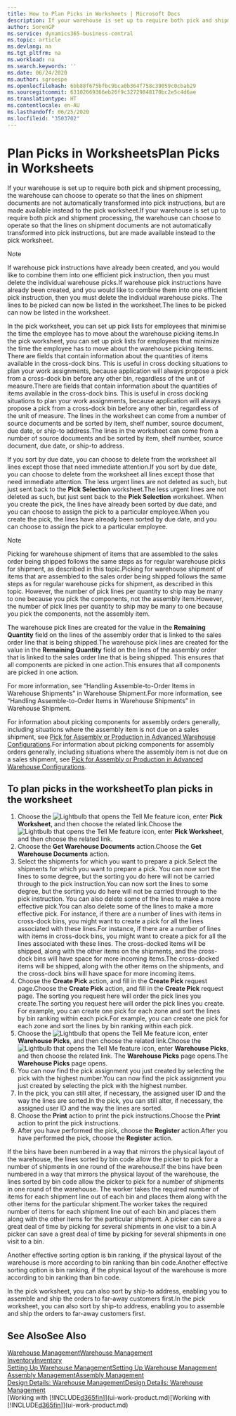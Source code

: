 ```yaml
---
title: How to Plan Picks in Worksheets | Microsoft Docs
description: If your warehouse is set up to require both pick and shipment processing, the warehouse can choose to operate so that the lines on shipment documents are not automatically transformed into pick instructions, but are made available instead to the pick worksheet.
author: SorenGP
ms.service: dynamics365-business-central
ms.topic: article
ms.devlang: na
ms.tgt_pltfrm: na
ms.workload: na
ms.search.keywords: ''
ms.date: 06/24/2020
ms.author: sgroespe
ms.openlocfilehash: 6bb88f675bfbc9bca0b364f758c39059c0cbab29
ms.sourcegitcommit: 63102669366eb26f9c32729848170bc2e5c4d6ae
ms.translationtype: HT
ms.contentlocale: en-AU
ms.lasthandoff: 06/25/2020
ms.locfileid: "3503702"
---
```

# <a name="plan-picks-in-worksheets"></a><span data-ttu-id="37d72-103">Plan Picks in Worksheets</span><span class="sxs-lookup"><span data-stu-id="37d72-103">Plan Picks in Worksheets</span></span>

<span data-ttu-id="37d72-104">If your warehouse is set up to require both pick and shipment processing, the warehouse can choose to operate so that the lines on shipment documents are not automatically transformed into pick instructions, but are made available instead to the pick worksheet.</span><span class="sxs-lookup"><span data-stu-id="37d72-104">If your warehouse is set up to require both pick and shipment processing, the warehouse can choose to operate so that the lines on shipment documents are not automatically transformed into pick instructions, but are made available instead to the pick worksheet.</span></span>  

> [!NOTE]  
> <span data-ttu-id="37d72-105">If warehouse pick instructions have already been created, and you would like to combine them into one efficient pick instruction, then you must delete the individual warehouse picks.</span><span class="sxs-lookup"><span data-stu-id="37d72-105">If warehouse pick instructions have already been created, and you would like to combine them into one efficient pick instruction, then you must delete the individual warehouse picks.</span></span> <span data-ttu-id="37d72-106">The lines to be picked can now be listed in the worksheet.</span><span class="sxs-lookup"><span data-stu-id="37d72-106">The lines to be picked can now be listed in the worksheet.</span></span>  

<span data-ttu-id="37d72-107">In the pick worksheet, you can set up pick lists for employees that minimise the time the employee has to move about the warehouse picking items.</span><span class="sxs-lookup"><span data-stu-id="37d72-107">In the pick worksheet, you can set up pick lists for employees that minimize the time the employee has to move about the warehouse picking items.</span></span> <span data-ttu-id="37d72-108">There are fields that contain information about the quantities of items available in the cross-dock bins. This is useful in cross docking situations to plan your work assignments, because application will always propose a pick from a cross-dock bin before any other bin, regardless of the unit of measure.</span><span class="sxs-lookup"><span data-stu-id="37d72-108">There are fields that contain information about the quantities of items available in the cross-dock bins. This is useful in cross docking situations to plan your work assignments, because application will always propose a pick from a cross-dock bin before any other bin, regardless of the unit of measure.</span></span> <span data-ttu-id="37d72-109">The lines in the worksheet can come from a number of source documents and be sorted by item, shelf number, source document, due date, or ship-to address.</span><span class="sxs-lookup"><span data-stu-id="37d72-109">The lines in the worksheet can come from a number of source documents and be sorted by item, shelf number, source document, due date, or ship-to address.</span></span>  

<span data-ttu-id="37d72-110">If you sort by due date, you can choose to delete from the worksheet all lines except those that need immediate attention.</span><span class="sxs-lookup"><span data-stu-id="37d72-110">If you sort by due date, you can choose to delete from the worksheet all lines except those that need immediate attention.</span></span> <span data-ttu-id="37d72-111">The less urgent lines are not deleted as such, but just sent back to the **Pick Selection** worksheet.</span><span class="sxs-lookup"><span data-stu-id="37d72-111">The less urgent lines are not deleted as such, but just sent back to the **Pick Selection** worksheet.</span></span> <span data-ttu-id="37d72-112">When you create the pick, the lines have already been sorted by due date, and you can choose to assign the pick to a particular employee.</span><span class="sxs-lookup"><span data-stu-id="37d72-112">When you create the pick, the lines have already been sorted by due date, and you can choose to assign the pick to a particular employee.</span></span>  

> [!NOTE]  
> <span data-ttu-id="37d72-113">Picking for warehouse shipment of items that are assembled to the sales order being shipped follows the same steps as for regular warehouse picks for shipment, as described in this topic.</span><span class="sxs-lookup"><span data-stu-id="37d72-113">Picking for warehouse shipment of items that are assembled to the sales order being shipped follows the same steps as for regular warehouse picks for shipment, as described in this topic.</span></span> <span data-ttu-id="37d72-114">However, the number of pick lines per quantity to ship may be many to one because you pick the components, not the assembly item.</span><span class="sxs-lookup"><span data-stu-id="37d72-114">However, the number of pick lines per quantity to ship may be many to one because you pick the components, not the assembly item.</span></span>  
>
> <span data-ttu-id="37d72-115">The warehouse pick lines are created for the value in the **Remaining Quantity** field on the lines of the assembly order that is linked to the sales order line that is being shipped.</span><span class="sxs-lookup"><span data-stu-id="37d72-115">The warehouse pick lines are created for the value in the **Remaining Quantity** field on the lines of the assembly order that is linked to the sales order line that is being shipped.</span></span> <span data-ttu-id="37d72-116">This ensures that all components are picked in one action.</span><span class="sxs-lookup"><span data-stu-id="37d72-116">This ensures that all components are picked in one action.</span></span>  
>
> <span data-ttu-id="37d72-117">For more information, see “Handling Assemble-to-Order Items in Warehouse Shipments” in Warehouse Shipment.</span><span class="sxs-lookup"><span data-stu-id="37d72-117">For more information, see “Handling Assemble-to-Order Items in Warehouse Shipments” in Warehouse Shipment.</span></span>  
>
> <span data-ttu-id="37d72-118">For information about picking components for assembly orders generally, including situations where the assembly item is not due on a sales shipment, see [Pick for Assembly or Production in Advanced Warehouse Configurations](warehouse-how-to-pick-for-internal-operations-in-advanced-warehousing.md).</span><span class="sxs-lookup"><span data-stu-id="37d72-118">For information about picking components for assembly orders generally, including situations where the assembly item is not due on a sales shipment, see [Pick for Assembly or Production in Advanced Warehouse Configurations](warehouse-how-to-pick-for-internal-operations-in-advanced-warehousing.md).</span></span>  

## <a name="to-plan-picks-in-the-worksheet"></a><span data-ttu-id="37d72-119">To plan picks in the worksheet</span><span class="sxs-lookup"><span data-stu-id="37d72-119">To plan picks in the worksheet</span></span>

1. <span data-ttu-id="37d72-120">Choose the ![Lightbulb that opens the Tell Me feature](media/ui-search/search_small.png "Tell me what you want to do") icon, enter **Pick Worksheet**, and then choose the related link.</span><span class="sxs-lookup"><span data-stu-id="37d72-120">Choose the ![Lightbulb that opens the Tell Me feature](media/ui-search/search_small.png "Tell me what you want to do") icon, enter **Pick Worksheet**, and then choose the related link.</span></span>  
2. <span data-ttu-id="37d72-121">Choose the **Get Warehouse Documents** action.</span><span class="sxs-lookup"><span data-stu-id="37d72-121">Choose the **Get Warehouse Documents** action.</span></span>  
3. <span data-ttu-id="37d72-122">Select the shipments for which you want to prepare a pick.</span><span class="sxs-lookup"><span data-stu-id="37d72-122">Select the shipments for which you want to prepare a pick.</span></span> <span data-ttu-id="37d72-123">You can now sort the lines to some degree, but the sorting you do here will not be carried through to the pick instruction.</span><span class="sxs-lookup"><span data-stu-id="37d72-123">You can now sort the lines to some degree, but the sorting you do here will not be carried through to the pick instruction.</span></span> <span data-ttu-id="37d72-124">You can also delete some of the lines to make a more effective pick.</span><span class="sxs-lookup"><span data-stu-id="37d72-124">You can also delete some of the lines to make a more effective pick.</span></span> <span data-ttu-id="37d72-125">For instance, if there are a number of lines with items in cross-dock bins, you might want to create a pick for all the lines associated with these lines.</span><span class="sxs-lookup"><span data-stu-id="37d72-125">For instance, if there are a number of lines with items in cross-dock bins, you might want to create a pick for all the lines associated with these lines.</span></span> <span data-ttu-id="37d72-126">The cross-docked items will be shipped, along with the other items on the shipments, and the cross-dock bins will have space for more incoming items.</span><span class="sxs-lookup"><span data-stu-id="37d72-126">The cross-docked items will be shipped, along with the other items on the shipments, and the cross-dock bins will have space for more incoming items.</span></span>  
4. <span data-ttu-id="37d72-127">Choose the **Create Pick** action, and fill in the **Create Pick** request page.</span><span class="sxs-lookup"><span data-stu-id="37d72-127">Choose the **Create Pick** action, and fill in the **Create Pick** request page.</span></span> <span data-ttu-id="37d72-128">The sorting you request here will order the pick lines you create.</span><span class="sxs-lookup"><span data-stu-id="37d72-128">The sorting you request here will order the pick lines you create.</span></span> <span data-ttu-id="37d72-129">For example, you can create one pick for each zone and sort the lines by bin ranking within each pick.</span><span class="sxs-lookup"><span data-stu-id="37d72-129">For example, you can create one pick for each zone and sort the lines by bin ranking within each pick.</span></span>  
5. <span data-ttu-id="37d72-130">Choose the ![Lightbulb that opens the Tell Me feature](media/ui-search/search_small.png "Tell me what you want to do") icon, enter **Warehouse Picks**, and then choose the related link.</span><span class="sxs-lookup"><span data-stu-id="37d72-130">Choose the ![Lightbulb that opens the Tell Me feature](media/ui-search/search_small.png "Tell me what you want to do") icon, enter **Warehouse Picks**, and then choose the related link.</span></span> <span data-ttu-id="37d72-131">The **Warehouse Picks** page opens.</span><span class="sxs-lookup"><span data-stu-id="37d72-131">The **Warehouse Picks** page opens.</span></span>  
6. <span data-ttu-id="37d72-132">You can now find the pick assignment you just created by selecting the pick with the highest number.</span><span class="sxs-lookup"><span data-stu-id="37d72-132">You can now find the pick assignment you just created by selecting the pick with the highest number.</span></span>  
7. <span data-ttu-id="37d72-133">In the pick, you can still alter, if necessary, the assigned user ID and the way the lines are sorted.</span><span class="sxs-lookup"><span data-stu-id="37d72-133">In the pick, you can still alter, if necessary, the assigned user ID and the way the lines are sorted.</span></span>  
8. <span data-ttu-id="37d72-134">Choose the **Print** action to print the pick instructions.</span><span class="sxs-lookup"><span data-stu-id="37d72-134">Choose the **Print** action to print the pick instructions.</span></span>  
9. <span data-ttu-id="37d72-135">After you have performed the pick, choose the **Register** action.</span><span class="sxs-lookup"><span data-stu-id="37d72-135">After you have performed the pick, choose the **Register** action.</span></span>  

<span data-ttu-id="37d72-136">If the bins have been numbered in a way that mirrors the physical layout of the warehouse, the lines sorted by bin code allow the picker to pick for a number of shipments in one round of the warehouse.</span><span class="sxs-lookup"><span data-stu-id="37d72-136">If the bins have been numbered in a way that mirrors the physical layout of the warehouse, the lines sorted by bin code allow the picker to pick for a number of shipments in one round of the warehouse.</span></span> <span data-ttu-id="37d72-137">The worker takes the required number of items for each shipment line out of each bin and places them along with the other items for the particular shipment.</span><span class="sxs-lookup"><span data-stu-id="37d72-137">The worker takes the required number of items for each shipment line out of each bin and places them along with the other items for the particular shipment.</span></span> <span data-ttu-id="37d72-138">A picker can save a great deal of time by picking for several shipments in one visit to a bin.</span><span class="sxs-lookup"><span data-stu-id="37d72-138">A picker can save a great deal of time by picking for several shipments in one visit to a bin.</span></span>  

<span data-ttu-id="37d72-139">Another effective sorting option is bin ranking, if the physical layout of the warehouse is more according to bin ranking than bin code.</span><span class="sxs-lookup"><span data-stu-id="37d72-139">Another effective sorting option is bin ranking, if the physical layout of the warehouse is more according to bin ranking than bin code.</span></span>  

<span data-ttu-id="37d72-140">In the pick worksheet, you can also sort by ship-to address, enabling you to assemble and ship the orders to far-away customers first.</span><span class="sxs-lookup"><span data-stu-id="37d72-140">In the pick worksheet, you can also sort by ship-to address, enabling you to assemble and ship the orders to far-away customers first.</span></span>  

## <a name="see-also"></a><span data-ttu-id="37d72-141">See Also</span><span class="sxs-lookup"><span data-stu-id="37d72-141">See Also</span></span>

[<span data-ttu-id="37d72-142">Warehouse Management</span><span class="sxs-lookup"><span data-stu-id="37d72-142">Warehouse Management</span></span>](warehouse-manage-warehouse.md)  
[<span data-ttu-id="37d72-143">Inventory</span><span class="sxs-lookup"><span data-stu-id="37d72-143">Inventory</span></span>](inventory-manage-inventory.md)  
[<span data-ttu-id="37d72-144">Setting Up Warehouse Management</span><span class="sxs-lookup"><span data-stu-id="37d72-144">Setting Up Warehouse Management</span></span>](warehouse-setup-warehouse.md)  
[<span data-ttu-id="37d72-145">Assembly Management</span><span class="sxs-lookup"><span data-stu-id="37d72-145">Assembly Management</span></span>](assembly-assemble-items.md)  
[<span data-ttu-id="37d72-146">Design Details: Warehouse Management</span><span class="sxs-lookup"><span data-stu-id="37d72-146">Design Details: Warehouse Management</span></span>](design-details-warehouse-management.md)  
<span data-ttu-id="37d72-147">[Working with [!INCLUDE[d365fin](includes/d365fin_md.md)]](ui-work-product.md)</span><span class="sxs-lookup"><span data-stu-id="37d72-147">[Working with [!INCLUDE[d365fin](includes/d365fin_md.md)]](ui-work-product.md)</span></span>  
